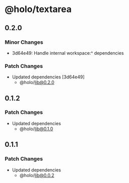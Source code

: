 # @holo/textarea

## 0.2.0

### Minor Changes

- 3d64e49: Handle internal workspace:^ dependencies

### Patch Changes

- Updated dependencies [3d64e49]
  - @holo/lib@0.2.0

## 0.1.2

### Patch Changes

- Updated dependencies
  - @holo/lib@0.1.0

## 0.1.1

### Patch Changes

- Updated dependencies
  - @holo/lib@0.0.2
